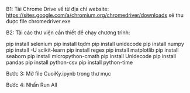 B1: Tải Chrome Drive về từ địa chỉ website: https://sites.google.com/a/chromium.org/chromedriver/downloads sẽ thu được file chromedriver.exe

B2: Tải các thư viện cần thiết để chạy chương trình:

pip install selenium
pip install tqdm
pip install unidecode
pip install numpy
pip install -U scikit-learn
pip install regex
pip install matplotlib
pip install seaborn
pip install micropython-cmath
pip install Unidecode
pip install pandas
pip install python-csv
pip install python-time

Bước 3: Mở file CuoiKy.ipynb trong thư mục

Bước 4: Nhấn Run All




